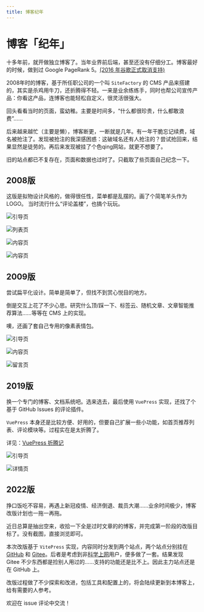 ```yaml
---
title: 博客纪年
---
```


# 博客「纪年」
十多年前，就开做独立博客了。当年业界前后端，甚至还没有仔细分工。博客最好的时候，做到过 Google PageRank 5。[(2016 年谷歌正式取消支持)](https://searchengineland.com/google-has-confirmed-they-are-removing-toolbar-pagerank-244230)

2008年时的博客，基于所任职公司的一个叫 `SiteFactory` 的 CMS 产品来搭建的，其实是杀鸡用牛刀，还折腾得不轻。一来是业余练练手，同时也帮公司宣传产品：你看这产品，连博客也能轻松自定义，很灵活很强大。

回头看看当时的页面，蛮幼稚。主要是时间多，“什么都很珍贵，什么都敢浪费”……

后来越来越忙（主要是懒），博客断更，一断就是几年。有一年干脆忘记续费，域名被抢注了。发现被抢注的我深感困惑：这破域名还有人抢注的？尝试抢回来，结果显然是徒劳的。再后来发现被挂了个色qing网站，就更不想要了。

旧的站点都已不复存在，页面和数据也过时了。只截取了些页面自己纪念一下。

## 2008版
这版是拟物设计风格的，做得很任性，菜单都是乱摆的。画了个简笔羊头作为 LOGO。
当时流行什么“评论盖楼”，也搞个玩玩。

![引导页](/assets/history/ver-2008-index.jpg)

![列表页](/assets/history/ver-2008-list.jpg)

![内容页](/assets/history/ver-2008-content.jpg)

![内容页](/assets/history/ver-2008-content2.jpg)

## 2009版
尝试扁平化设计。简单是简单了，但找不到赏心悦目的地方。

倒是交互上花了不少心思。研究什么顶/踩一下、标签云、随机文章、文章智能推荐算法……等等在 CMS 上的实现。

噢，还画了套自己专用的像素表情包。

![引导页](/assets/history/ver-2009-index.jpg)

![内容页](/assets/history/ver-2009-content.jpg) 

![留言页](/assets/history/ver-2009-address.jpg)

## 2019版
换一个专门的博客、文档系统吧。选来选去，最后使用 `VuePress` 实现，还找了个基于 GitHub Issues 的评论插件。

`VuePress` 本身还是比较方便、好用的，但要自己扩展一些小功能，如首页推荐列表、评论模块等。过程实在是太折腾了。

详见：[VuePress 折腾记](/ARCHIVE/vuepress-play-around)

![引导页](/assets/history/ver-2019-index.png)

![详情页](/assets/history/ver-2019-content.png)

## 2022版
挣口饭吃不容易，再遇上新冠疫情、经济倒退、裁员大潮……业余时间极少，博客改版计划也一拖一再拖。

近日总算是抽出空来，收拾一下全是过时文章的的博客，并完成第一阶段的改版目标了。没有截图，直接浏览即可。

本次改版基于 `VitePress` 实现，内容同时分发到两个站点，两个站点分别挂在 [GitHub](https://ceil.top) 和 [Gitee](https://kevinsheep.gitee.io/blog)。后者是考虑到非[科学上网](https://xiyou4you.us/r/?s=24811762)用户，便多做了一套。结果发现 Gitee 不少东西都是捡别人用过的……支持的功能还是比不上。因此主力站点还是在 GitHub 上。

改版过程做了不少探索和改进，包括工具和配置上的，将会陆续更新到本博客上，给有需要的人参考。

欢迎在 issue 评论中交流！